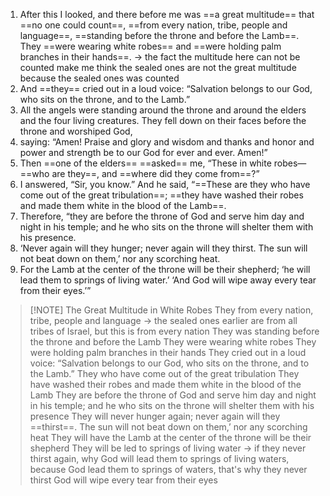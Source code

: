 1. After this I looked, and there before me was ==a great multitude== that ==no one could count==, ==from every nation, tribe, people and language==, ==standing before the throne and before the Lamb==. They ==were wearing white robes== and ==were holding palm branches in their hands==. -> the fact the multitude here can not be counted make me think the sealed ones are not the great multitude because the sealed ones was counted
2. And ==they== cried out in a loud voice: “Salvation belongs to our God, who sits on the throne,
and to the Lamb.”
3. All the angels were standing around the throne and around the elders and the four living creatures. They fell down on their faces before the throne and worshiped God, 
4. saying: “Amen! Praise and glory and wisdom and thanks and honor and power and strength be to our God for ever and ever. Amen!”
5. Then ==one of the elders== ==asked== me, “These in white robes—==who are they==, and ==where did they come from==?”
6. I answered, “Sir, you know.” And he said, “==These are they who have come out of the great tribulation==; ==they have washed their robes and made them white in the blood of the Lamb==. 
7. Therefore, “they are before the throne of God and serve him day and night in his temple;
and he who sits on the throne will shelter them with his presence.
8. ‘Never again will they hunger; never again will they thirst. The sun will not beat down on them,’ nor any scorching heat.
9. For the Lamb at the center of the throne will be their shepherd; ‘he will lead them to springs of living water.’ ‘And God will wipe away every tear from their eyes.’”



> [!NOTE] The Great Multitude in White Robes
> They from every nation, tribe, people and language -> the sealed ones earlier are from all tribes of Israel, but this is from every nation
> They was standing before the throne and before the Lamb
> They were wearing white robes
> They were holding palm branches in their hands
> They cried out in a loud voice: “Salvation belongs to our God, who sits on the throne, and to the Lamb.”
> They who have come out of the great tribulation
> They have washed their robes and made them white in the blood of the Lamb
> They are before the throne of God and serve him day and night in his temple; and he who sits on the throne will shelter them with his presence
> They will never hunger again; never again will they ==thirst==. The sun will not beat down on them,’ nor any scorching heat
> They will have the Lamb at the center of the throne will be their shepherd
> They will be led to springs of living water -> if they never thirst again, why God will lead them to springs of living waters, because God lead them to springs of waters, that's why they never thirst
> God will wipe every tear from their eyes









